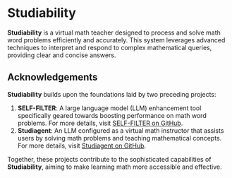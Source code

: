 # Studiability
**Studiability** is a virtual math teacher designed to process and solve math word problems efficiently and accurately. This system leverages advanced techniques to interpret and respond to complex mathematical queries, providing clear and concise answers.

## Acknowledgements
**Studiability** builds upon the foundations laid by two preceding projects:
1. **SELF-FILTER**: A large language model (LLM) enhancement tool specifically geared towards boosting performance on math word problems. For more details, visit [SELF-FILTER on GitHub]([https://github.com/BWN133/SELF-FILTER](https://github.com/BWN133/SEFL-FILTER)).
2. **Studiagent**: An LLM configured as a virtual math instructor that assists users by solving math problems and teaching mathematical concepts. For more details, visit [Studiagent on GitHub](https://github.com/BWN133/Studiagent).

Together, these projects contribute to the sophisticated capabilities of **Studiability**, aiming to make learning math more accessible and effective.

